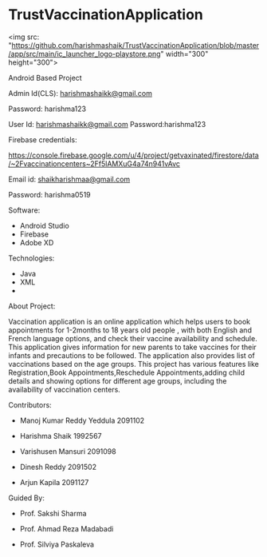 # TrustVaccinationApplication

<img src: "https://github.com/harishmashaik/TrustVaccinationApplication/blob/master/app/src/main/ic_launcher_logo-playstore.png"
width="300" height="300">


Android Based Project

Admin Id(CLS): harishmashaikk@gmail.com

Password: harishma123

User Id: harishmashaikk@gmail.com
Password:harishma123

Firebase credentials:

https://console.firebase.google.com/u/4/project/getvaxinated/firestore/data/~2Fvaccinationcenters~2Ff5lAMXuG4a74n941vAvc

Email id: shaikharishmaa@gmail.com

Password: harishma0519

Software:
  - Android Studio
  - Firebase
  - Adobe XD

Technologies:
  - Java
  - XML
  - 
About Project:

Vaccination application is an online application which helps users to book appointments for 1-2months to 18 years old people ,
with both English and French language options, and check their vaccine availability and schedule. 
This application gives information for new parents to take vaccines for their infants and precautions to be followed. 
The application also provides list of vaccinations based on the age groups. 
This project has various features like Registration,Book Appointments,Reschedule Appointments,adding child details and showing options for different age groups,
including the availability of vaccination centers.

Contributors:

  - Manoj Kumar Reddy Yeddula   2091102

  - Harishma Shaik		          1992567
  
  - Varishusen Mansuri          2091098

  - Dinesh Reddy                2091502

  - Arjun Kapila                2091127

  
Guided By:

  - Prof. Sakshi Sharma
  
  - Prof. Ahmad Reza Madabadi
  
  - Prof. Silviya Paskaleva
